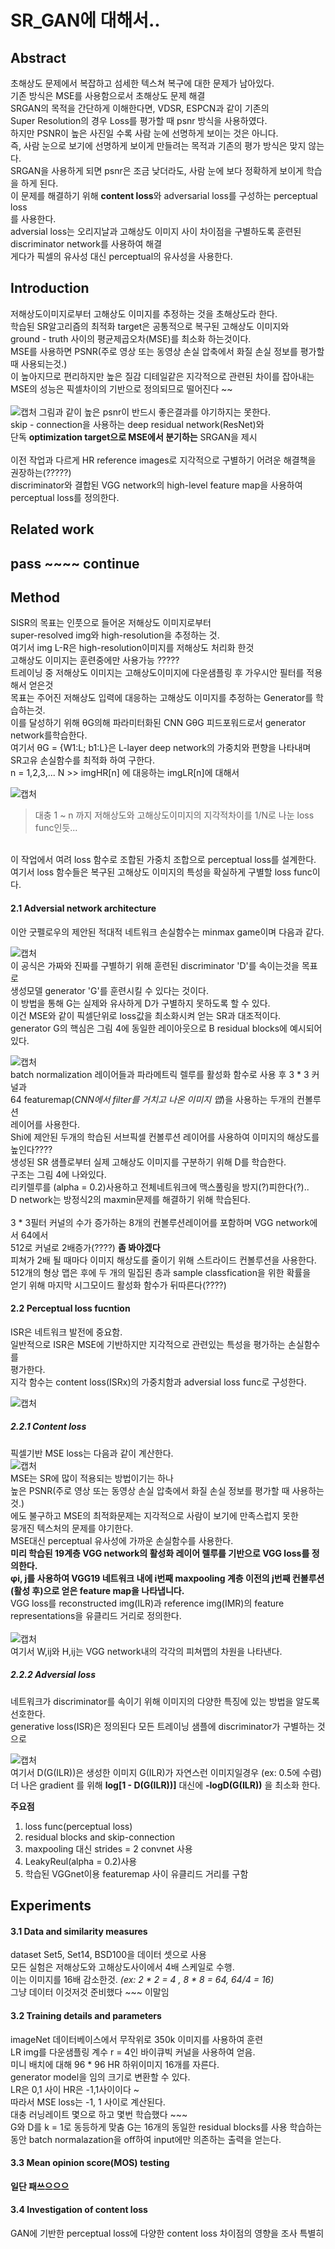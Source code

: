 # SR_GAN에 대해서..

## Abstract
초해상도 문제에서 복잡하고 섬세한 텍스쳐 복구에 대한 문제가 남아있다. </br>
기존 방식은 MSE를 사용함으로서 초해상도 문제 해결 </br>
SRGAN의 목적을 간단하게 이해한다면, VDSR, ESPCN과 같이 기존의 </br>
Super Resolution의 경우 Loss를 평가할 때 psnr 방식을 사용하였다.  </br>
하지만 PSNR이 높은 사진일 수록 사람 눈에 선명하게 보이는 것은 아니다. </br>
즉, 사람 눈으로 보기에 선명하게 보이게 만들려는 목적과 기존의 평가 방식은 맞지 않는다. </br>
SRGAN을 사용하게 되면 psnr은 조금 낮더라도, 사람 눈에 보다 정확하게 보이게 학습을 하게 된다. </br>
이 문제를 해결하기 위해 **content loss**와 adversarial loss를 구성하는 perceptual loss </br>
를 사용한다. </br>
adversial loss는 오리지날과 고해상도 이미지 사이 차이점을 구별하도록 훈련된 </br>
discriminator network를 사용하여 해결 </br>
게다가 픽셀의 유사성 대신 perceptual의 유사성을 사용한다. </br>

## Introduction
저해상도이미지로부터 고해상도 이미지를 추정하는 것을 초해상도라 한다. </br>
학습된 SR알고리즘의 최적화 target은 공통적으로 복구된 고해상도 이미지와 </br>
ground - truth 사이의 평균제곱오차(MSE)를 최소화 하는것이다. </br>
MSE를 사용하면 PSNR(주로 영상 또는 동영상 손실 압축에서 화질 손실 정보를 평가할 때 사용되는것.) </br>
이 높아지므로 편리하지만 높은 질감 디테일같은 지각적으로 관련된 차이를 잡아내는</br>
MSE의 성능은 픽셀차이의 기반으로 정의되므로 떨어진다 ~~ </br>
</br>
![캡처](https://user-images.githubusercontent.com/43857226/65397278-b1b41b80-dde9-11e9-816a-bd16382a7b6c.JPG)
그림과 같이 높은 psnr이 반드시 좋은결과를 야기하지는 못한다. </br>
skip - connection을 사용하는 deep residual network(ResNet)와  </br>
단독 **optimization target으로 MSE에서 분기하는** SRGAN을 제시 </br>
</br>
이전 작업과 다르게 HR reference images로 지각적으로 구별하기 어려운 해결책을 권장하는(?????) </br>
discriminator와 결합된 VGG network의 high-level feature map을 사용하여 </br>
perceptual loss를 정의한다. </br>

## Related work 
## pass ~~~~ continue

## Method
SISR의 목표는 인풋으로 들어온 저해상도 이미지로부터 </br>
super-resolved img와 high-resolution을 추정하는 것. </br>
여기서 img L-R은 high-resolution이미지를 저해상도 처리화 한것 </br>
고해상도 이미지는 훈련중에만 사용가능 ????? </br>
트레이닝 중 저해상도 이미지는 고해상도이미지에 다운샘플링 후 가우시안 필터를 적용해서 얻은것 </br>
목표는 주어진 저해상도 입력에 대응하는 고해상도 이미지를 추정하는 Generator를 학습하는것. </br>
이를 달성하기 위해 θG의해 파라미터화된 CNN GθG 피드포워드로서 generator network를학습한다.</br>
여기서 θG = {W1:L; b1:L}은 L-layer deep network의 가중치와 편향을 나타내며 </br>
SR고유 손실함수를 최적화 하여 구한다. </br>
n = 1,2,3,... N >> imgHR[n] 에 대응하는 imgLR[n]에 대해서 </br>

![캡처](https://user-images.githubusercontent.com/43857226/65398003-6ef54200-ddef-11e9-9153-732b774cd885.JPG)
> 대충 1 ~ n 까지 저해상도와 고해상도이미지의 지각적차이를 1/N로 나눈 loss func인듯... </br>
</br>
이 작업에서 여려 loss 함수로 조합된 가중치 조합으로 perceptual loss를 설계한다.  </br>
여기서 loss 함수들은 복구된 고해상도 이미지의 특성을 확실하게 구별할 loss func이다. </br>

#### 2.1 Adversial network architecture
이안 굿펠로우의 제안된 적대적 네트워크 손실함수는 minmax game이며 다음과 같다.

![캡처](https://user-images.githubusercontent.com/43857226/65398175-bb8d4d00-ddf0-11e9-9656-3d7be67c87cb.JPG)
</br>
이 공식은 가짜와 진짜를 구별하기 위해 훈련된 discriminator 'D'를 속이는것을 목표로 </br>
생성모델 generator 'G'를 훈련시킬 수 있다는 것이다. </br>
이 방법을 통해 G는 실제와 유사하게 D가 구별하지 못하도록 할 수 있다. </br>
이건 MSE와 같이 픽셀단위로 loss값을 최소화시켜 얻는 SR과 대조적이다. </br>
generator G의 핵심은 그림 4에 동일한 레이아웃으로 B residual blocks에 예시되어있다. </br>

![캡처](https://user-images.githubusercontent.com/43857226/65398422-1a06fb00-ddf2-11e9-9c27-85c77927db97.JPG)
</br>
batch normalization 레이어들과 파라메트릭 렐루를 활성화 함수로 사용 후 3 * 3 커널과 </br>
64 featuremap(*CNN에서 filter를 거치고 나온 이미지 맵*)을 사용하는 두개의 컨볼루션 </br>
레이어를 사용한다. </br>
Shi에 제안된 두개의 학습된 서브픽셀 컨볼루션 레이어를 사용하여 이미지의 해상도를 높인다????</br>
생성된 SR 샘플로부터 실제 고해상도 이미지를 구분하기 위해 D를 학습한다. </br>
구조는 그림 4에 나와있다. </br>
리키렐루를 (alpha = 0.2)사용하고 전체네트워크에 맥스풀링을 방지(?)피한다(?).. </br>
D network는 방정식2의 maxmin문제를 해결하기 위해 학습된다. </br>
</br>
3 * 3필터 커널의 수가 증가하는 8개의 컨볼루션레이어를 포함하며 VGG network에서 64에서 </br>
512로 커널로 2배증가(????) **좀 봐야겠다** </br> 
피쳐가 2배 될 때마다 이미지 해상도를 줄이기 위해 스트라이드 컨볼루션을 사용한다. </br>
512개의 형상 맵은 후에 두 개의 밀집된 층과  sample classfication을 위한 확률을 </br>
얻기 위해 마지막 시그모이드 활성화 함수가 뒤따른다(????) </br> 

#### 2.2 Perceptual loss fucntion
ISR은 네트워크 발전에 중요함. </br>
일반적으로 ISR은 MSE에 기반하지만 지각적으로 관련있는 특성을 평가하는 손실함수를 </br>
평가한다. </br>
지각 함수는 content loss(ISRx)의 가중치함과 adversial loss func로 구성한다.</br>

![캡처](https://user-images.githubusercontent.com/43857226/65402458-745f8600-de09-11e9-997e-e3367b63741b.JPG)
</br>

##### 2.2.1 Content loss
픽셀기반 MSE loss는 다음과 같이 계산한다.</br>
![캡처](https://user-images.githubusercontent.com/43857226/65402514-d1f3d280-de09-11e9-8d4b-ba32231019c2.JPG)
</br>
MSE는 SR에 많이 적용되는 방법이기는 하나 </br>
높은 PSNR(주로 영상 또는 동영상 손실 압축에서 화질 손실 정보를 평가할 때 사용하는 것.) </br>
에도 불구하고 MSE의 최적화문제는 지각적으로 사람이 보기에 만족스럽지 못한 </br>
뭉개진 텍스처의 문제를 야기한다. </br>
MSE대신 perceptual 유사성에 가까운 손실함수를 사용한다. </br>
**미리 학습된 19계층 VGG network의 활성화 레이어 렐루를 기반으로 VGG loss를 정의한다.** </br>
**φi, j를 사용하여 VGG19 네트워크 내에 i번째 maxpooling 계층 이전의 j번째 컨볼루션**</br>
**(활성 후)으로 얻은 feature map을 나타냅니다.** </br>
VGG loss를 reconstructed img(ILR)과 reference img(IMR)의 feature representations을
유클리드 거리로 정의한다. </br>
</br>
![캡처](https://user-images.githubusercontent.com/43857226/65402905-4891cf80-de0c-11e9-8064-0bf268410f6d.JPG)
</br>
여기서 W,ij와 H,ij는 VGG network내의 각각의 피쳐맵의 차원을 나타낸다. </br>

##### 2.2.2 Adversial loss
네트워크가 discriminator를 속이기 위해 이미지의 다양한 특징에 있는 방법을 알도록 선호한다. </br>
generative loss(ISR)은 정의된다 모든 트레이닝 샘플에 discriminator가 구별하는 것으로 </br>

![캡처](https://user-images.githubusercontent.com/43857226/65403191-c4d8e280-de0d-11e9-8435-69c0a3c554f3.JPG)
</br>
여기서 D(G(ILR))은 생성한 이미지 G(ILR)가 자연스런 이미지일경우 (ex: 0.5에 수렴) </br>
더 나은 gradient 를 위해 **log[1 - D(G(ILR))]** 대신에 **-logD(G(ILR))** 을 최소화 한다. </br> 

**주요점**
1. loss func(perceptual loss)
2. residual blocks and skip-connection
3. maxpooling 대신 strides = 2 convnet 사용
4. LeakyReul(alpha = 0.2)사용
5. 학습된 VGGnet이용 featuremap 사이 유클리드 거리를 구함

## Experiments
#### 3.1 Data and similarity measures
dataset Set5, Set14, BSD100을 데이터 셋으로 사용 </br>
모든 실험은 저해상도와 고해상도사이에서 4배 스케일로 수행. </br>
이는 이미지를 16배 감소한것. *(ex: 2 * 2 = 4 , 8 * 8 = 64, 64/4 = 16)* </br>
그냥 데이터 이것저것 준비했다 ~~~ 이말임 </br>

#### 3.2 Training details and parameters
imageNet 데이터베이스에서 무작위로 350k 이미지를 사용하여 훈련 </br>
LR img를 다운샘플링 계수 r = 4인 바이큐빅 커널을 사용하여 얻음. </br>
미니 배치에 대해 96 * 96 HR 하위이미지 16개를 자른다. </br>
generator model을 임의 크기로 변환할 수 있다. </br>
LR은 0,1 사이 HR은 -1,1사이이다 ~ </br>
따라서 MSE loss는 -1, 1 사이로 계산된다. </br>
대충 러닝레이트 몇으로 하고 몇번 학습했다 ~~~ </br>
G와 D를 k = 1로 동등하게 맞춤 
G는 16개의 동일한 residual blocks를 사용 
학습하는동안 batch normalazation을 off하여 input에만 의존하는 출력을 얻는다. </br>

#### 3.3 Mean opinion score(MOS) testing
**일단 패쓰으으으**

#### 3.4 Investigation of content loss
GAN에 기반한 perceptual loss에 다양한 content loss 차이점의 영향을 조사 
특별히 





